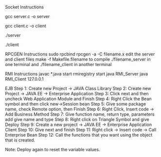 Socket Instructions 

gcc server.c -o server

gcc client.c -o client

./server

./client


RPCGEN Instructions
sudo rpcbind
rpcgen -a -C filename.x
edit the server and client files
make -f Makefile.filename to compile
./filename_server in one terminal and ./filename_client in another terminal

RMI Instructions
javac  *.java
start rmiregistry
start java RMI_Server
java RMI_Client 127.0.0.1

EJB
Step 1: Create new Project -> JAVA Class Library
Step 2: Create new Project -> JAVA EE -> Enterprise Application
Step 3: Click next and then uncheck Web Application Module and Finish
Step 4: Right Click the Bean symbol and then click new->Session bean
Step 5: Give some package name, check Remote option, then Finish
Step 6: Right Click, Insert code -> Add Business Method
Step 7: Give function name, return type, parameters add give name and type
Step 8: Right click on Triangle Symbol and give Deploy
Step 9: Create a new project -> JAVA EE -> Enterprise Application Client
Step 10: Give next and finish
Step 11: Right click -> Insert code -> Call Enterprise Bean
Step 12: Call the functions that you want using the object that is 
created.

Note: Deploy again to reset the variable values.
